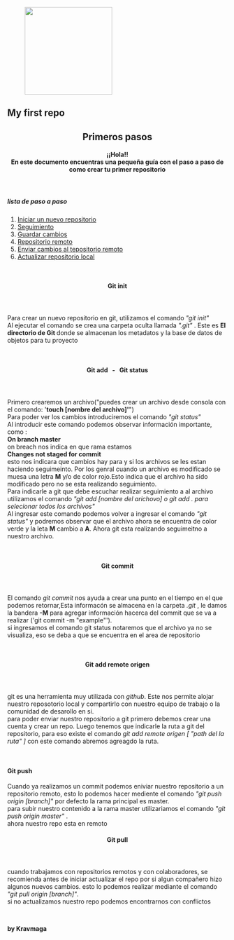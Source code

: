 <figure>
    <img src = "https://img.icons8.com/3d-fluency/344/github.png"  height = 200px width= 200px>
</figure>

<section>
    <h1>
    <strong>
        My first repo
    </strong>
    </h1>
</section>

<section>
    <article>
    <header>
     <h2>
        <strong>
            Primeros pasos
        </strong>
     </h2>
        <h4>
        <header>
        ¡¡Hola!!<br> 
            En este documento encuentras una pequeña guía con el paso a paso de como crear tu primer repositorio 
        </h4>
     </header>
     <nav>
       <h5>
        lista de paso a paso
       </h5>
       <ol>
        <li>
           <a href="#container-git-init">Iniciar un nuevo repositorio</a>
        </li>
        <li>
            <a href="#container-git-add">Seguimiento</a>
        </li>
        <li>
            <a href="#container-git-commit">Guardar cambios</a>
        </li>
        <li>
          <a href="#container-git-add-remote">Repositorio remoto</a>
        </li>
        <li>  <a href="#container-git-push"> Enviar cambios al tepositorio remoto</a>
        </li>
        <li> <a href="#container-git-pull">Actualizar repositorio local</a>
        </li>
       </ol>
     </nav>
    </article>
    <br>
    <section>
     <article id="container-git-init">
     <header>
        <h4>
        <strong>
            Git init
        </strong>
        </h4>
     </header>
     <footer>
        <p>
        Para crear un nuevo repositorio en git, utilizamos el comando <em>"git  init" </em>
        </br>
        Al ejecutar el comando se crea una carpeta oculta  llamada <em>".git"</em> . Este es <strong>El directorio de Git </strong>  donde se almacenan los metadatos y la base de datos de objetos para tu proyecto
     </footer>
     </article>
     </br>
     <article id ="container-git-add">
     <header>
        <h4>
         <strong>
            Git add  &nbsp - &nbsp Git status
         </strong>
        </h4>
     </header>
    <footer>
        <p>
            Primero crearemos un archivo("puedes crear un archivo desde consola con el comando: '<strong>touch [nombre del archivo]'</strong>")
            </br>
            Para poder ver los cambios introduciremos el comando  <em>"git status"</em>
            </br>
            Al introducir este comando podemos observar  información importante, como :
            </br>
            <strong>On branch master</strong> 
            </br>
            on breach nos indica en que rama estamos
            </br>
           <strong> Changes not staged for commit
        </strong>
        </br>
        esto nos indicara que cambios hay para y si los archivos se les estan haciendo seguimeinto. Por los genral cuando un archivo es modificado  se muesa una letra <strong>M</strong> y/o de color rojo.Esto indica que el archivo ha sido modificado pero no se esta realizando seguimiento.
        </br>
        Para indicarle a git que debe escuchar realizar seguimiento a al archivo utilizamos el comando <em>"git add [nombre del arichovo] o git add . para selecionar todos los archivos"</em>
        </br>
        Al ingresar este comando podemos volver a ingresar el  comando <em>"git status"</em> y podremos observar que el archivo ahora se encuentra de color verde y la leta <strong>M</strong> cambio a <strong>A</strong>. Ahora git esta realizando seguimeitno a nuestro archivo.  
        </p>
    </footer>
     </article>
    </section>
    </br>
    <section>
        <article id = container-git-commit>
        <header>
            <h4>
                <strong> Git commit
                </strong>
            </h4>
        </header>
        <footer>
            <p>
                El comando <em>git commit</em> nos ayuda a crear una punto en el tiempo en el que podemos retornar,Esta informacón se almacena en la carpeta
                <em>
                .git
                </em>, le damos la bandera <strong>
                -M</strong> para agregar información hacerca del commit que se va a realizar
                ('git commit -m "example"').
                </br>
                si ingresamos el comando git status notaremos que el archivo ya no se visualiza, eso se deba a que se encuentra en el area de repositorio
            </p>
            </footer>
        </article>
        </br>
        <article id= container-git-add-origin>
            <header>
            <h4> 
                <strong>
                    Git add remote origen
                </strong>
             </h4>
            </header>
            <footer>
            <p> git es una herramienta muy utilizada con <em>github</em>. Este nos permite alojar nuestro reposotorio local y compartirlo con nuestro equipo de trabajo o la comunidad de desarollo en si.
            <br>
            para poder enviar nuestro repositorio a git primero debemos crear una cuenta y crear un repo. Luego tenemos que indicarle la ruta a git del repositorio, para eso existe el comando 
            <em>
                git add remote origen [ "path del la ruta" ]
            </em>
            con este comando abremos agreagdo la ruta.
            </p>
            </footer>
        </article>
        </br>
        <article id = container-git-push>
            <hearder>
                <h4>
                    <strong>
                    Git push 
                    </strong>
                </h4>
            </hearder>
            <footer>
            <p>
                Cuando ya realizamos un commit podemos eniviar nuestro repositorio a un repositorio remoto, esto lo podemos hacer mediente el comando 
                <em>
                    "git push origin [branch]"
                </em>
                por defecto la rama principal es master.
                </br>
                para subir nuestro contenido a la rama master utilizariamos el comando  <em>
                    "git push origin master"
                </em>.
                </br>
                ahora nuestro repo esta en remoto
            </p>
            </footer>
        </article>
        <article id = container-git-push>
            <header>
                <h4>
                <strong>
                Git pull
                </strong>
                </h4>
            </header>
            <footer>
            <p>
            cuando trabajamos con repositorios remotos y con colaboradores, se recomienda antes de iniciar actualizar el repo por si algun compañero hizo algunos nuevos cambios.
            esto lo podemos realizar mediante el comando <em> "git pull origin [branch]"</em>.
            </br>
            si no actualizamos nuestro repo podemos encontrarnos con conflictos
            </p>
            </footer>
        </article>
    </section>
    </br>
    <footer>
        <p>
         <strong>by Kravmaga</strong> 
        </p>
    </footer>
</section>
